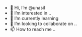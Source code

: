 - 👋 Hi, I’m @unasil 
- 👀 I’m interested in ..
- 🌱 I’m currently learning 
- 💞️ I’m looking to collaborate on ..
- 📫 How to reach me ..

<!---
unasil/unasil is a ✨ special ✨ repository because its `README.md` (this file) appears on your GitHub profile.
You can click the Preview link to take a look at your changes.
--->
